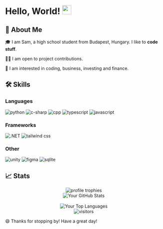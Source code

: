 # Hello, World! <img src="https://media.giphy.com/media/hvRJCLFzcasrR4ia7z/giphy.gif" width="29px" height="29px">

## 🚀 About Me

🎓 I am Sam, a high school student from Budapest, Hungary. I like to **code stuff**.

👨‍💻 I am open to project contributions.

💼 I am interested in coding, business, investing and finance.


## 🛠️ Skills

### Languages

![python](https://img.shields.io/badge/Python-3776AB?style=for-the-badge&logo=python&logoColor=white)
![c-sharp](https://img.shields.io/badge/CSharp-black?style=for-the-badge&logo=csharp&logoColor=8A2BE2)
![cpp](https://img.shields.io/badge/C++-black?style=for-the-badge)
![typescript](https://img.shields.io/badge/TypeScript-3178C6?style=for-the-badge&logo=typescript&logoColor=white)
![javascript](https://img.shields.io/badge/JavaScript-323330?style=for-the-badge&logo=javascript&logoColor=F7DF1E)


### Frameworks
![.NET](https://img.shields.io/badge/.NET-purple?style=for-the-badge&logo=dotnet&logoColor=white)
![tailwind css](https://img.shields.io/badge/TailWind%20CSS-grey?style=for-the-badge&logo=tailwindcss)

### Other
![unity](https://img.shields.io/badge/Unity-gray?style=for-the-badge&logo=unity)
![figma](https://img.shields.io/badge/figma-000000?style=for-the-badge&logo=figma&logoColor=white)
![sqlite](https://img.shields.io/badge/SQLite-blue?style=for-the-badge&logo=sqlite)


## 📈 Stats

<div align="center">
    <img src="https://github-profile-trophy.vercel.app/?username=sharkmu&row=1&column=6&margin-h=8&theme=darkhub&count_private=true&margin-w=15&no-frame=true" alt="profile trophies" />
    <br />
    <img src="https://github-readme-stats.vercel.app/api?username=sharkmu&show_icons=true&theme=tokyonight" alt="Your GitHub Stats" />
    <br />
    <br />
    <img src="https://github-readme-stats.vercel.app/api/top-langs/?username=sharkmu&layout=compact&theme=tokyonight" alt="Your Top Languages" />
    <br />
    <img src="https://visitor-badge.laobi.icu/badge?page_id=sharkmu.sharkmu" alt="visitors">
</div>


😄 Thanks for stopping by! Have a great day!
